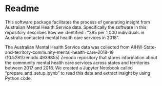 # Readme
This  software package facilitates the process of generating insight from Australian Mental Health Service data. Specifically the software in this repository describes how we identified : “385 per 1,000 individuals in Australia contacted mental health care services in 2018”. 

The Australian Mental Health Service data was collected from AIHW-State-and-territory-community-mental-health-care-2018-19 (10.5281/zenodo.4939855)  Zenodo repository that stores information about the community mental health care services across states and territories between 2017 and 2018. We created a Jupyter Notebook called “prepare_and_setup.ipynb” to read this data and extract insight by using Python code. 
